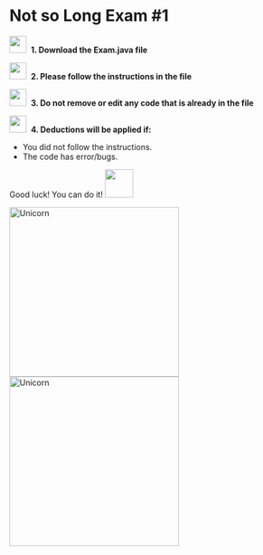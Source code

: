 # Not so Long Exam #1

<img src="https://media.giphy.com/media/ObNTw8Uzwy6KQ/giphy.gif" width="30px">&nbsp; **1. Download the Exam.java file**  

<img src="https://media.giphy.com/media/ObNTw8Uzwy6KQ/giphy.gif" width="30px">&nbsp; **2. Please follow the instructions in the file** 

<img src="https://media.giphy.com/media/ObNTw8Uzwy6KQ/giphy.gif" width="30px">&nbsp; **3. Do not remove or edit any code that is already in the file** 

<img src="https://media.giphy.com/media/ObNTw8Uzwy6KQ/giphy.gif" width="30px">&nbsp; **4. Deductions will be applied if:** 

- You did not follow the instructions.
- The code has error/bugs.

Good luck! You can do it! <img src="https://media.giphy.com/media/VgCDAzcKvsR6OM0uWg/giphy.gif" width="50" />

<img align="left" width=300px alt="Unicorn" src="https://media4.giphy.com/media/KztT2c4u8mYYUiMKdJ/200.webp?cid=ecf05e47d58zqgktot00yjcj2foe4lb6kqjmr8ofls9whzxu&rid=200.webp&ct=g"/>

<img align="center" width=300px alt="Unicorn" src="https://media3.giphy.com/media/Y3wzF9erUbjfvs3QFo/200w.webp?cid=ecf05e47o8nlgy4qxxlq00zw19typkw5vr929z0mv02ors3v&rid=200w.webp&ct=g"/>








